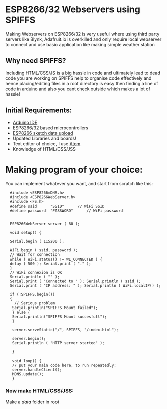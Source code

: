 # ESP8266/32 Webservers using SPIFFS
Making Webservers on ESP8266/32 is very useful where using third party servers like Blynk, Adafruit.io is overkilled and only require local webserver to connect and use basic application like making simple weather station

## Why need SPIFFS?
Including HTML/CSS/JS is a big hassle in code and ultimately lead to dead code you are working on
SPIFFS help to organise code effectively and hence placing/editing files in a root directory is easy then finding a line of code in arduino and also you cant check outside which makes a lot of hassle!

## Initial Requirements:
- [Arduino IDE](https://www.arduino.cc/en/main/software)
- ESP8266/32 based microcontrollers
- [ESP8266 sketch data upload](https://github.com/esp8266/arduino-esp8266fs-plugin)
- Updated Libraries and boards!
- Text editor of choice, I use [Atom](https://atom.io)
- Knowledge of HTML/CSS/JSS

# Making program of your choice:
You can implement whatever you want, and start from scratch like this:   
    
      #include <ESP8266mDNS.h>
      #include <ESP8266WebServer.h>
      #include <FS.h>
      #define ssid      "SSID"      // WiFi SSID
      #define password  "PASSWORD"      // WiFi password


      ESP8266WebServer server ( 80 );

      void setup() {
    
      Serial.begin ( 115200 );

      WiFi.begin ( ssid, password );
      // Wait for connection
      while ( WiFi.status() != WL_CONNECTED ) {
      delay ( 500 ); Serial.print ( "." );
      }
      // WiFi connexion is OK
      Serial.println ( "" );
      Serial.print ( "Connected to " ); Serial.println ( ssid );
      Serial.print ( "IP address: " ); Serial.println ( WiFi.localIP() );

      if (!SPIFFS.begin())
      {
        // Serious problem
       Serial.println("SPIFFS Mount failed");
       } else {
       Serial.println("SPIFFS Mount succesfull");
       }

       server.serveStatic("/", SPIFFS, "/index.html");

       server.begin();
       Serial.println ( "HTTP server started" );

       }

       void loop() {
       // put your main code here, to run repeatedly:
       server.handleClient();
       MDNS.update();
       }

### Now make HTML/CSS/JSS:
Make a *data* folder in root 

